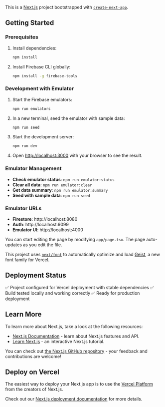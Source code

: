 This is a [Next.js](https://nextjs.org) project bootstrapped with [`create-next-app`](https://nextjs.org/docs/app/api-reference/cli/create-next-app).

## Getting Started

### Prerequisites

1. Install dependencies:

   ```bash
   npm install
   ```

2. Install Firebase CLI globally:
   ```bash
   npm install -g firebase-tools
   ```

### Development with Emulator

1. Start the Firebase emulators:

   ```bash
   npm run emulators
   ```

2. In a new terminal, seed the emulator with sample data:

   ```bash
   npm run seed
   ```

3. Start the development server:

   ```bash
   npm run dev
   ```

4. Open [http://localhost:3000](http://localhost:3000) with your browser to see the result.

### Emulator Management

- **Check emulator status**: `npm run emulator:status`
- **Clear all data**: `npm run emulator:clear`
- **Get data summary**: `npm run emulator:summary`
- **Seed with sample data**: `npm run seed`

### Emulator URLs

- **Firestore**: http://localhost:8080
- **Auth**: http://localhost:9099
- **Emulator UI**: http://localhost:4000

You can start editing the page by modifying `app/page.tsx`. The page auto-updates as you edit the file.

This project uses [`next/font`](https://nextjs.org/docs/app/building-your-application/optimizing/fonts) to automatically optimize and load [Geist](https://vercel.com/font), a new font family for Vercel.

## Deployment Status

✅ Project configured for Vercel deployment with stable dependencies
✅ Build tested locally and working correctly
✅ Ready for production deployment

## Learn More

To learn more about Next.js, take a look at the following resources:

- [Next.js Documentation](https://nextjs.org/docs) - learn about Next.js features and API.
- [Learn Next.js](https://nextjs.org/learn) - an interactive Next.js tutorial.

You can check out [the Next.js GitHub repository](https://github.com/vercel/next.js) - your feedback and contributions are welcome!

## Deploy on Vercel

The easiest way to deploy your Next.js app is to use the [Vercel Platform](https://vercel.com/new?utm_medium=default-template&filter=next.js&utm_source=create-next-app&utm_campaign=create-next-app-readme) from the creators of Next.js.

Check out our [Next.js deployment documentation](https://nextjs.org/docs/app/building-your-application/deploying) for more details.
